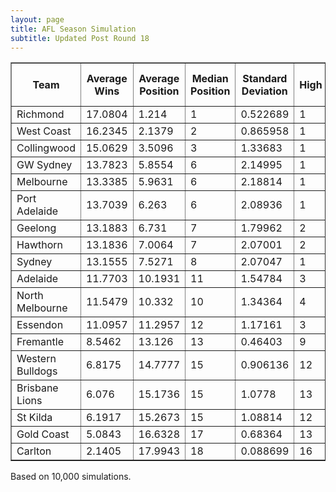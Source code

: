 ```yaml
---
layout: page
title: AFL Season Simulation
subtitle: Updated Post Round 18
---
```

<table border="1" class="dataframe">   <thead>     <tr style="text-align: center;">       <th>Team</th>       <th>Average Wins</th>       <th>Average Position</th>       <th>Median Position</th>       <th>Standard Deviation</th>       <th>High</th>       <th>Low</th>       <th>Finals Prob</th>       <th>Top 4 Prob</th>       <th>Minor Premier Prob</th>       <th>Bottom 4 Prob</th>       <th>Wooden Spoon Prob</th>       <th>Premiership Prob</th>     </tr>   </thead>   <tbody>     <tr>       <td>Richmond</td>       <td>17.0804</td>       <td>1.214</td>       <td>1</td>       <td>0.522689</td>       <td>1</td>       <td>6</td>       <td>100</td>       <td>99.84</td>       <td>82.8</td>       <td>0</td>       <td>0</td>       <td>48.61</td>     </tr>     <tr>       <td>West Coast</td>       <td>16.2345</td>       <td>2.1379</td>       <td>2</td>       <td>0.865958</td>       <td>1</td>       <td>9</td>       <td>99.99</td>       <td>97.55</td>       <td>14.75</td>       <td>0</td>       <td>0</td>       <td>12.68</td>     </tr>     <tr>       <td>Collingwood</td>       <td>15.0629</td>       <td>3.5096</td>       <td>3</td>       <td>1.33683</td>       <td>1</td>       <td>10</td>       <td>99.53</td>       <td>82.04</td>       <td>2.35</td>       <td>0</td>       <td>0</td>       <td>13.46</td>     </tr>     <tr>       <td>GW Sydney</td>       <td>13.7823</td>       <td>5.8554</td>       <td>6</td>       <td>2.14995</td>       <td>1</td>       <td>12</td>       <td>85.63</td>       <td>33.65</td>       <td>0.04</td>       <td>0</td>       <td>0</td>       <td>5.56</td>     </tr>     <tr>       <td>Melbourne</td>       <td>13.3385</td>       <td>5.9631</td>       <td>6</td>       <td>2.18814</td>       <td>1</td>       <td>12</td>       <td>84.9</td>       <td>30.26</td>       <td>0.01</td>       <td>0</td>       <td>0</td>       <td>9</td>     </tr>     <tr>       <td>Port Adelaide</td>       <td>13.7039</td>       <td>6.263</td>       <td>6</td>       <td>2.08936</td>       <td>1</td>       <td>12</td>       <td>85.15</td>       <td>22.31</td>       <td>0.04</td>       <td>0</td>       <td>0</td>       <td>3.12</td>     </tr>     <tr>       <td>Geelong</td>       <td>13.1883</td>       <td>6.731</td>       <td>7</td>       <td>1.79962</td>       <td>2</td>       <td>12</td>       <td>82.7</td>       <td>10.75</td>       <td>0</td>       <td>0</td>       <td>0</td>       <td>2.78</td>     </tr>     <tr>       <td>Hawthorn</td>       <td>13.1836</td>       <td>7.0064</td>       <td>7</td>       <td>2.07001</td>       <td>2</td>       <td>13</td>       <td>74.18</td>       <td>12.99</td>       <td>0</td>       <td>0</td>       <td>0</td>       <td>3.52</td>     </tr>     <tr>       <td>Sydney</td>       <td>13.1555</td>       <td>7.5271</td>       <td>8</td>       <td>2.07047</td>       <td>1</td>       <td>12</td>       <td>61.12</td>       <td>10.13</td>       <td>0.01</td>       <td>0</td>       <td>0</td>       <td>1.02</td>     </tr>     <tr>       <td>Adelaide</td>       <td>11.7703</td>       <td>10.1931</td>       <td>11</td>       <td>1.54784</td>       <td>3</td>       <td>13</td>       <td>13.5</td>       <td>0.37</td>       <td>0</td>       <td>0</td>       <td>0</td>       <td>0.11</td>     </tr>     <tr>       <td>North Melbourne</td>       <td>11.5479</td>       <td>10.332</td>       <td>10</td>       <td>1.34364</td>       <td>4</td>       <td>13</td>       <td>9.35</td>       <td>0.05</td>       <td>0</td>       <td>0</td>       <td>0</td>       <td>0.09</td>     </tr>     <tr>       <td>Essendon</td>       <td>11.0957</td>       <td>11.2957</td>       <td>12</td>       <td>1.17161</td>       <td>3</td>       <td>13</td>       <td>3.95</td>       <td>0.06</td>       <td>0</td>       <td>0</td>       <td>0</td>       <td>0.05</td>     </tr>     <tr>       <td>Fremantle</td>       <td>8.5462</td>       <td>13.126</td>       <td>13</td>       <td>0.46403</td>       <td>9</td>       <td>16</td>       <td>0</td>       <td>0</td>       <td>0</td>       <td>1.76</td>       <td>0</td>       <td>0</td>     </tr>     <tr>       <td>Western Bulldogs</td>       <td>6.8175</td>       <td>14.7777</td>       <td>15</td>       <td>0.906136</td>       <td>12</td>       <td>17</td>       <td>0</td>       <td>0</td>       <td>0</td>       <td>55.16</td>       <td>0</td>       <td>0</td>     </tr>     <tr>       <td>Brisbane Lions</td>       <td>6.076</td>       <td>15.1736</td>       <td>15</td>       <td>1.0778</td>       <td>13</td>       <td>18</td>       <td>0</td>       <td>0</td>       <td>0</td>       <td>72.23</td>       <td>0.05</td>       <td>0</td>     </tr>     <tr>       <td>St Kilda</td>       <td>6.1917</td>       <td>15.2673</td>       <td>15</td>       <td>1.08814</td>       <td>12</td>       <td>18</td>       <td>0</td>       <td>0</td>       <td>0</td>       <td>72.19</td>       <td>0.05</td>       <td>0</td>     </tr>     <tr>       <td>Gold Coast</td>       <td>5.0843</td>       <td>16.6328</td>       <td>17</td>       <td>0.68364</td>       <td>13</td>       <td>18</td>       <td>0</td>       <td>0</td>       <td>0</td>       <td>98.66</td>       <td>0.36</td>       <td>0</td>     </tr>     <tr>       <td>Carlton</td>       <td>2.1405</td>       <td>17.9943</td>       <td>18</td>       <td>0.088699</td>       <td>16</td>       <td>18</td>       <td>0</td>       <td>0</td>       <td>0</td>       <td>100</td>       <td>99.54</td>       <td>0</td>     </tr>   </tbody> </table>
<p>Based on 10,000 simulations.</p>

